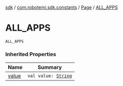 [sdk](../../index.md) / [com.robotemi.sdk.constants](../index.md) / [Page](index.md) / [ALL_APPS](./-a-l-l_-a-p-p-s.md)

# ALL_APPS

`ALL_APPS`

### Inherited Properties

| Name | Summary |
|---|---|
| [value](value.md) | `val value: `[`String`](https://kotlinlang.org/api/latest/jvm/stdlib/kotlin/-string/index.html) |
